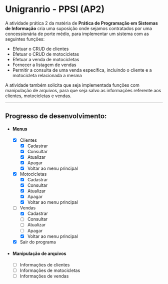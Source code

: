 # Unigranrio - PPSI (AP2)

A atividade prática 2 da matéria de **Prática de Programação em Sistemas de Informação** cria uma suposição onde
sejamos contratados por uma concessionária de porte médio, para implementar um sistema com as seguintes funções: 

* Efetuar o CRUD de clientes
* Efetuar o CRUD de motocicletas
* Efetuar a venda de motocicletas
* Fornecer a listagem de vendas
* Permitir a consulta de uma venda específica, incluindo o cliente e a motocicleta relacionada a mesma

A atividade também solicita que seja implementada funções com manipulação de arquivos, para que seja salvo as
informações referente aos clientes, motocicletas e vendas.

---
## Progresso de desenvolvimento:
* #### Menus
  - [x] Clientes
    - [x] Cadastrar
    - [x] Consultar
    - [x] Atualizar
    - [x] Apagar
    - [x] Voltar ao menu principal
    
  - [x] Motocicletas 
    - [x] Cadastrar
    - [x] Consultar
    - [x] Atualizar
    - [x] Apagar
    - [x] Voltar ao menu principal
    
  - [ ] Vendas
    - [X] Cadastrar
    - [ ] Consultar
    - [ ] Atualizar
    - [ ] Apagar
    - [X] Voltar ao menu principal
    
  - [x] Sair do programa

* #### Manipulação de arquivos
  - [ ] Informações de clientes
  - [ ] Informações de motocicletas
  - [ ] Informações de vendas